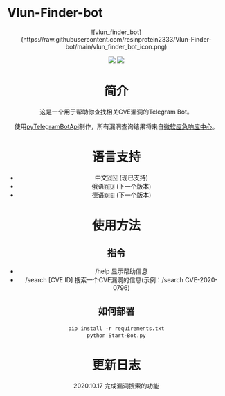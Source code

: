 # Vlun-Finder-bot

<div align=center>![vlun_finder_bot](https://raw.githubusercontent.com/resinprotein2333/Vlun-Finder-bot/main/vlun_finder_bot_icon.png)

![](https://badgen.net/github/license/resinprotein2333/Vlun-Finder-bot) ![](https://badgen.net/github/stars/resinprotein2333/Vlun-Finder-bot)

# 简介
这是一个用于帮助你查找相关CVE漏洞的Telegram Bot。

使用[pyTelegramBotApi](https://github.com/eternnoir/pyTelegramBotAPI)制作，所有漏洞查询结果将来自[微软应急响应中心](https://microsoft.com/msrc)。

# 语言支持
* 中文🇨🇳 (现已支持)
* 俄语🇷🇺 (下一个版本)
* 德语🇩🇪 (下一个版本)

# 使用方法
## 指令
* /help            显示帮助信息
* /search [CVE ID] 搜索一个CVE漏洞的信息(示例：/search CVE-2020-0796)

## 如何部署
```shell
pip install -r requirements.txt
python Start-Bot.py
```

# 更新日志
2020.10.17 完成漏洞搜索的功能
